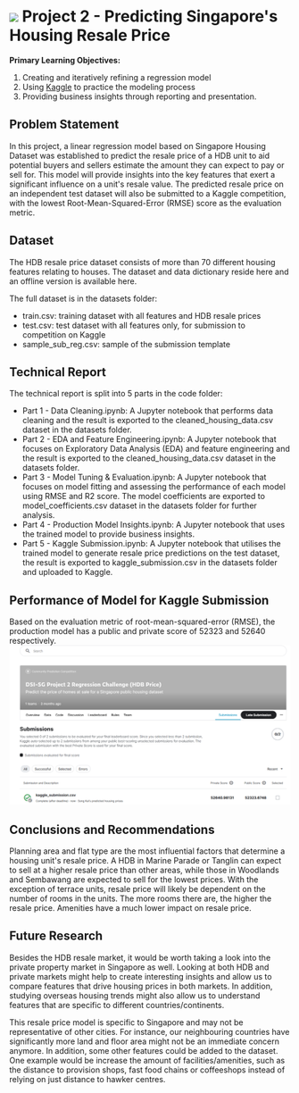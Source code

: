 #  ![](https://ga-dash.s3.amazonaws.com/production/assets/logo-9f88ae6c9c3871690e33280fcf557f33.png) Project 2 - Predicting Singapore's Housing Resale Price

**Primary Learning Objectives:**
1. Creating and iteratively refining a regression model
2. Using [Kaggle](https://www.kaggle.com/) to practice the modeling process
3. Providing business insights through reporting and presentation.


## Problem Statement

In this project, a linear regression model based on Singapore Housing Dataset was established to predict the resale price of a HDB unit to aid potential buyers and sellers estimate the amount they can expect to pay or sell for. This model will provide insights into the key features that exert a significant influence on a unit's resale value. The predicted resale price on an independent test dataset will also be submitted to a Kaggle competition, with the lowest Root-Mean-Squared-Error (RMSE) score as the evaluation metric.

## Dataset

The HDB resale price dataset consists of more than 70 different housing features relating to houses. The dataset and data dictionary reside here and an offline version is available here.

The full dataset is in the datasets folder:

- train.csv: training dataset with all features and HDB resale prices
- test.csv: test dataset with all features only, for submission to competition on Kaggle
- sample_sub_reg.csv: sample of the submission template
    
## Technical Report

The technical report is split into 5 parts in the code folder:

- Part 1 - Data Cleaning.ipynb: A Jupyter notebook that performs data cleaning and the result is exported to the cleaned_housing_data.csv dataset in the datasets folder.
- Part 2 - EDA and Feature Engineering.ipynb: A Jupyter notebook that focuses on Exploratory Data Analysis (EDA) and feature engineering and the result is exported to the cleaned_housing_data.csv dataset in the datasets folder.
- Part 3 - Model Tuning & Evaluation.ipynb: A Jupyter notebook that focuses on model fitting and assessing the performance of each model using RMSE and R2 score. The model coefficients are exported to model_coefficients.csv dataset in the datasets folder for further analysis.
- Part 4 - Production Model Insights.ipynb: A Jupyter notebook that uses the trained model to provide business insights.
- Part 5 - Kaggle Submission.ipynb: A Jupyter notebook that utilises the trained model to generate resale price predictions on the test dataset, the result is exported to kaggle_submission.csv in the datasets folder and uploaded to Kaggle.


## Performance of Model for Kaggle Submission

Based on the evaluation metric of root-mean-squared-error (RMSE), the production model has a public and private score of 52323 and 52640 respectively. ![Image](https://github.com/tsk93/DSIF-9-v2/blob/main/Project%202_Predicting%20Singapore's%20Housing%20Resale%20Price/images/Kaggle%20submission%20of%20predicted%20housing%20price_Song%20Kai.png)


## Conclusions and Recommendations

Planning area and flat type are the most influential factors that determine a housing unit's resale price. A HDB in Marine Parade or Tanglin can expect to sell at a higher resale price than other areas, while those in Woodlands and Sembawang are expected to sell for the lowest prices. With the exception of terrace units, resale price will likely be dependent on the number of rooms in the units. The more rooms there are, the higher the resale price. Amenities have a much lower impact on resale price.

## Future Research

Besides the HDB resale market, it would be worth taking a look into the private property market in Singapore as well. Looking at both HDB and private markets might help to create interesting insights and allow us to compare features that drive housing prices in both markets. In addition, studying overseas housing trends might also allow us to understand features that are specific to different countries/continents.

This resale price model is specific to Singapore and may not be representative of other cities. For instance, our neighbouring countries have significantly more land and floor area might not be an immediate concern anymore. In addition, some other features could be added to the dataset. One example would be increase the amount of facilities/amenities, such as the distance to provision shops, fast food chains or coffeeshops instead of relying on just distance to hawker centres.
